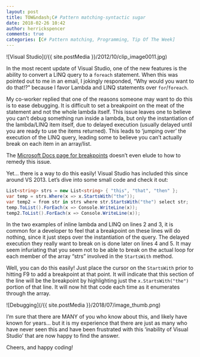 ```yaml
---
layout: post
title: TOW&ndash;C# Pattern matching-syntactic sugar
date: 2018-02-26 10:42
author: herrickspencer
comments: true
categories: [C# Pattern matching, Programming, Tip Of The Week]
---
```

![Visual Studio](/{{ site.postMedia }}/2012/10/clip_image0011.jpg)

In the most recent update of Visual Studio, one of the new features is the ability to convert a LINQ query to a `foreach` statement. When this was pointed out to me in an email, I jokingly responded, “Why would you want to do that!?” because I favor Lambda and LINQ statements over `for`/`foreach`.

My co-worker replied that one of the reasons someone may want to do this is to ease debugging. It is difficult to set a breakpoint on the meat of the statement and not the whole lambda itself. This issue leaves one to believe you can’t debug something run inside a lambda, but only the instantiation of the lambda/LINQ item itself, due to delayed execution (usually delayed until you are ready to use the items returned). This leads to ‘jumping over’ the execution of the LINQ query, leading some to believe you can’t actually break on each item in an array/list.

The [Microsoft Docs page for breakpoints](https://msdn.microsoft.com/en-us/library/5557y8b4.aspx) doesn’t even elude to how to remedy this issue.

Yet… there is a way to do this easily! Visual Studio has included this since around VS 2013. Let’s dive into some small code and check it out:

```csharp
List<string> strs = new List<string> { "this", "that", "then" };
var temp = strs.Where(x => x.StartsWith("the"));
var temp2 = from str in strs where str.StartsWith("the") select str;
temp.ToList().ForEach(x => Console.WriteLine(x));
temp2.ToList().ForEach(x => Console.WriteLine(x));
```

In the two examples of inline lambda and LINQ on lines 2 and 3, it is common for a developer to feel that a breakpoint on these lines will do nothing, since it just steps over the instantiation of the query. The delayed execution they really want to break on is done later on lines 4 and 5. It may seem infuriating that you seem not to be able to break on the actual loop for each member of the array “strs” involved in the `StartsWith` method.

Well, you can do this easily! Just place the cursor on the `StartsWith` prior to hitting F9 to add a breakpoint at that point. It will indicate that this section of the line will be the breakpoint by highlighting just the `x.StartsWith("the")` portion of that line. It will now hit that code each time as it enumerates through the array.

![Debugging](/{{ site.postMedia }}/2018/07/image_thumb.png)

I’m sure that there are MANY of you who know about this, and likely have known for years… but it is my experience that there are just as many who have never seen this and have been frustrated with this ‘inability of Visual Studio’ that are now happy to find the answer.

Cheers, and happy coding!
